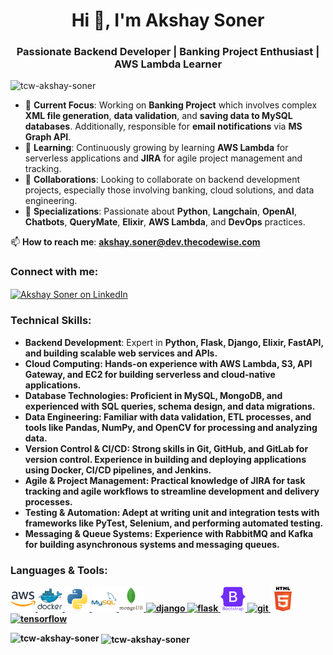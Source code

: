 <h1 align="center">Hi 👋, I'm Akshay Soner</h1>
<h3 align="center">Passionate Backend Developer | Banking Project Enthusiast | AWS Lambda Learner</h3>

<p align="left"> <img src="https://komarev.com/ghpvc/?username=tcw-akshay-soner&label=Profile%20views&color=0e75b6&style=flat" alt="tcw-akshay-soner" /> </p>

- 🔭 **Current Focus**: Working on **Banking Project** which involves complex **XML file generation**, **data validation**, and **saving data to MySQL databases**. Additionally, responsible for **email notifications** via **MS Graph API**.
- 🌱 **Learning**: Continuously growing by learning **AWS Lambda** for serverless applications and **JIRA** for agile project management and tracking.
- 👯 **Collaborations**: Looking to collaborate on backend development projects, especially those involving banking, cloud solutions, and data engineering.
- 💬 **Specializations**: Passionate about **Python**, **Langchain**, **OpenAI**, **Chatbots**, **QueryMate**, **Elixir**, **AWS Lambda**, and **DevOps** practices.

📫 **How to reach me**: **akshay.soner@dev.thecodewise.com**

<h3 align="left">Connect with me:</h3>
<p align="left">
<a href="https://www.linkedin.com/in/akshaysoner/" target="blank">
  <img align="center" src="https://raw.githubusercontent.com/rahuldkjain/github-profile-readme-generator/master/src/images/icons/Social/linked-in-alt.svg" alt="Akshay Soner on LinkedIn" height="30" width="40" />
</a>
</p>

<h3 align="left">Technical Skills:</h3>
<ul>
  <li><b>Backend Development</b>: Expert in <b>Python<b>, <b>Flask</b>, <b>Django</b>, <b>Elixir</b>, <b>FastAPI</b>, and building scalable web services and APIs.</li>
  <li><b>Cloud Computing</b>: Hands-on experience with <b>AWS Lambda</b>, <b>S3</b>, <b>API Gateway</b>, and <b>EC2</b> for building serverless and cloud-native applications.</li>
  <li><b>Database Technologies</b>: Proficient in <b>MySQL</b>, <b>MongoDB</b>, and experienced with <b>SQL</b> queries, schema design, and <b>data migrations</b>.</li>
  <li><b>Data Engineering</b>: Familiar with <b>data validation</b>, <b>ETL processes</b>, and tools like <b>Pandas</b>, <b>NumPy</b>, and <b>OpenCV</b> for processing and analyzing data.</li>
  <li><b>Version Control & CI/CD</b>: Strong skills in <b>Git</b>, <b>GitHub</b>, and <b>GitLab</b> for version control. Experience in building and deploying applications using <b>Docker</b>, <b>CI/CD pipelines</b>, and <b>Jenkins</b>.</li>
  <li><b>Agile & Project Management</b>: Practical knowledge of <b>JIRA</b> for task tracking and agile workflows to streamline development and delivery processes.</li>
  <li><b>Testing & Automation</b>: Adept at writing unit and integration tests with frameworks like <b>PyTest</b>, <b>Selenium</b>, and performing automated testing.</li>
  <li><b>Messaging & Queue Systems</b>: Experience with <b>RabbitMQ</b> and <b>Kafka</b> for building asynchronous systems and messaging queues.</li>
</ul>

<h3 align="left">Languages & Tools:</h3>
<p align="left"> 
  <a href="https://aws.amazon.com" target="_blank" rel="noreferrer">
    <img src="https://raw.githubusercontent.com/devicons/devicon/master/icons/amazonwebservices/amazonwebservices-original-wordmark.svg" alt="aws" width="40" height="40"/> 
  </a>
  <a href="https://www.docker.com/" target="_blank" rel="noreferrer">
    <img src="https://raw.githubusercontent.com/devicons/devicon/master/icons/docker/docker-original-wordmark.svg" alt="docker" width="40" height="40"/> 
  </a>
  <a href="https://www.python.org" target="_blank" rel="noreferrer">
    <img src="https://raw.githubusercontent.com/devicons/devicon/master/icons/python/python-original.svg" alt="python" width="40" height="40"/> 
  </a>
  <a href="https://www.mysql.com/" target="_blank" rel="noreferrer">
    <img src="https://raw.githubusercontent.com/devicons/devicon/master/icons/mysql/mysql-original-wordmark.svg" alt="mysql" width="40" height="40"/> 
  </a>
  <a href="https://www.mongodb.com/" target="_blank" rel="noreferrer">
    <img src="https://raw.githubusercontent.com/devicons/devicon/master/icons/mongodb/mongodb-original-wordmark.svg" alt="mongodb" width="40" height="40"/> 
  </a>
  <a href="https://www.djangoproject.com/" target="_blank" rel="noreferrer">
    <img src="https://cdn.worldvectorlogo.com/logos/django.svg" alt="django" width="40" height="40"/>
  </a>
  <a href="https://flask.palletsprojects.com/" target="_blank" rel="noreferrer">
    <img src="https://www.vectorlogo.zone/logos/pocoo_flask/pocoo_flask-icon.svg" alt="flask" width="40" height="40"/>
  </a>
  <a href="https://getbootstrap.com" target="_blank" rel="noreferrer">
    <img src="https://raw.githubusercontent.com/devicons/devicon/master/icons/bootstrap/bootstrap-plain-wordmark.svg" alt="bootstrap" width="40" height="40"/>
  </a>
  <a href="https://git-scm.com/" target="_blank" rel="noreferrer">
    <img src="https://www.vectorlogo.zone/logos/git-scm/git-scm-icon.svg" alt="git" width="40" height="40"/>
  </a>
  <a href="https://www.w3.org/html/" target="_blank" rel="noreferrer">
    <img src="https://raw.githubusercontent.com/devicons/devicon/master/icons/html5/html5-original-wordmark.svg" alt="html5" width="40" height="40"/>
  </a>
  <a href="https://www.tensorflow.org" target="_blank" rel="noreferrer">
    <img src="https://www.vectorlogo.zone/logos/tensorflow/tensorflow-icon.svg" alt="tensorflow" width="40" height="40"/>
  </a>
</p>

<p><img align="left" src="https://github-readme-stats.vercel.app/api/top-langs?username=tcw-akshay-soner&show_icons=true&locale=en&layout=compact" alt="tcw-akshay-soner" /></p>

<p>&nbsp;<img align="center" src="https://github-readme-stats.vercel.app/api?username=tcw-akshay-soner&show_icons=true&locale=en" alt="tcw-akshay-soner" /></p>
